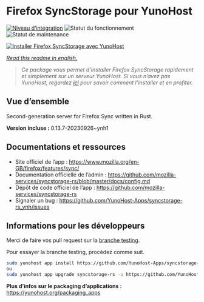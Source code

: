 <!--
N.B.: This README was automatically generated by https://github.com/YunoHost/apps/tree/master/tools/README-generator
It shall NOT be edited by hand.
-->

# Firefox SyncStorage pour YunoHost

[![Niveau d’intégration](https://dash.yunohost.org/integration/syncstorage-rs.svg)](https://dash.yunohost.org/appci/app/syncstorage-rs) ![Statut du fonctionnement](https://ci-apps.yunohost.org/ci/badges/syncstorage-rs.status.svg) ![Statut de maintenance](https://ci-apps.yunohost.org/ci/badges/syncstorage-rs.maintain.svg)

[![Installer Firefox SyncStorage avec YunoHost](https://install-app.yunohost.org/install-with-yunohost.svg)](https://install-app.yunohost.org/?app=syncstorage-rs)

*[Read this readme in english.](./README.md)*

> *Ce package vous permet d’installer Firefox SyncStorage rapidement et simplement sur un serveur YunoHost.
Si vous n’avez pas YunoHost, regardez [ici](https://yunohost.org/#/install) pour savoir comment l’installer et en profiter.*

## Vue d’ensemble

Second-generation server for Firefox Sync written in Rust.


**Version incluse :** 0.13.7-20230926~ynh1
## Documentations et ressources

* Site officiel de l’app : <https://www.mozilla.org/en-GB/firefox/features/sync/>
* Documentation officielle de l’admin : <https://github.com/mozilla-services/syncstorage-rs/blob/master/docs/config.md>
* Dépôt de code officiel de l’app : <https://github.com/mozilla-services/syncstorage-rs>
* Signaler un bug : <https://github.com/YunoHost-Apps/syncstorage-rs_ynh/issues>

## Informations pour les développeurs

Merci de faire vos pull request sur la [branche testing](https://github.com/YunoHost-Apps/syncstorage-rs_ynh/tree/testing).

Pour essayer la branche testing, procédez comme suit.

``` bash
sudo yunohost app install https://github.com/YunoHost-Apps/syncstorage-rs_ynh/tree/testing --debug
ou
sudo yunohost app upgrade syncstorage-rs -u https://github.com/YunoHost-Apps/syncstorage-rs_ynh/tree/testing --debug
```

**Plus d’infos sur le packaging d’applications :** <https://yunohost.org/packaging_apps>